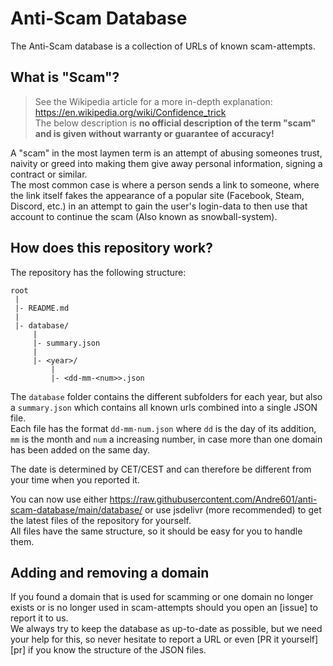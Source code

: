# Anti-Scam Database
The Anti-Scam database is a collection of URLs of known scam-attempts.

## What is "Scam"?
> See the Wikipedia article for a more in-depth explanation: https://en.wikipedia.org/wiki/Confidence_trick  
> The below description is **no official description of the term "scam" and is given without warranty or guarantee of accuracy!**

A "scam" in the most laymen term is an attempt of abusing someones trust, naivity or greed into making them give away personal information, signing a contract or similar.  
The most common case is where a person sends a link to someone, where the link itself fakes the appearance of a popular site (Facebook, Steam, Discord, etc.) in an attempt to gain the user's login-data to then use that account to continue the scam (Also known as snowball-system).

## How does this repository work?
The repository has the following structure:

```
root
 |
 |- README.md
 |
 |- database/
     |
     |- summary.json
     |
     |- <year>/
         |
         |- <dd-mm-<num>>.json
```
The `database` folder contains the different subfolders for each year, but also a `summary.json` which contains all known urls combined into a single JSON file.  
Each file has the format `dd-mm-num.json` where `dd` is the day of its addition, `mm` is the month and `num` a increasing number, in case more than one domain has been added on the same day.

The date is determined by CET/CEST and can therefore be different from your time when you reported it.

You can now use either https://raw.githubusercontent.com/Andre601/anti-scam-database/main/database/ or use jsdelivr (more recommended) to get the latest files of the repository for yourself.  
All files have the same structure, so it should be easy for you to handle them.

## Adding and removing a domain
If you found a domain that is used for scamming or one domain no longer exists or is no longer used in scam-attempts should you open an [issue] to report it to us.  
We always try to keep the database as up-to-date as possible, but we need your help for this, so never hesitate to report a URL or even [PR it yourself][pr] if you know the structure of the JSON files.
